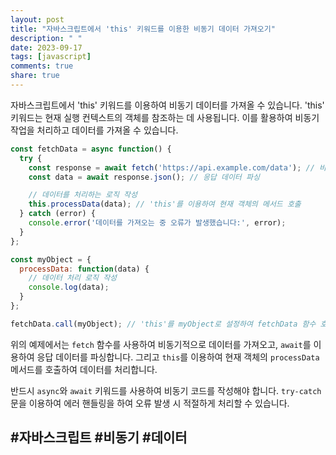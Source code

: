```yaml
---
layout: post
title: "자바스크립트에서 'this' 키워드를 이용한 비동기 데이터 가져오기"
description: " "
date: 2023-09-17
tags: [javascript]
comments: true
share: true
---
```


자바스크립트에서 'this' 키워드를 이용하여 비동기 데이터를 가져올 수 있습니다. 'this' 키워드는 현재 실행 컨텍스트의 객체를 참조하는 데 사용됩니다. 이를 활용하여 비동기 작업을 처리하고 데이터를 가져올 수 있습니다.

```javascript
const fetchData = async function() {
  try {
    const response = await fetch('https://api.example.com/data'); // 비동기 요청
    const data = await response.json(); // 응답 데이터 파싱

    // 데이터를 처리하는 로직 작성
    this.processData(data); // 'this'를 이용하여 현재 객체의 메서드 호출
  } catch (error) {
    console.error('데이터를 가져오는 중 오류가 발생했습니다:', error);
  }
};

const myObject = {
  processData: function(data) {
    // 데이터 처리 로직 작성
    console.log(data);
  }
};

fetchData.call(myObject); // 'this'를 myObject로 설정하여 fetchData 함수 호출
```

위의 예제에서는 `fetch` 함수를 사용하여 비동기적으로 데이터를 가져오고, `await`를 이용하여 응답 데이터를 파싱합니다. 그리고 `this`를 이용하여 현재 객체의 `processData` 메서드를 호출하여 데이터를 처리합니다.

반드시 `async`와 `await` 키워드를 사용하여 비동기 코드를 작성해야 합니다. `try-catch` 문을 이용하여 에러 핸들링을 하여 오류 발생 시 적절하게 처리할 수 있습니다.

## #자바스크립트 #비동기 #데이터